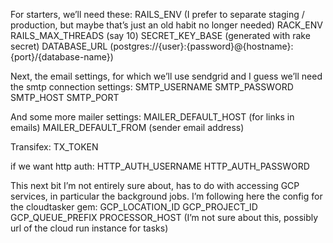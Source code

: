 For starters, we’ll need these:
RAILS_ENV (I prefer to separate staging / production, but maybe that’s just an old habit no longer needed)
RACK_ENV
RAILS_MAX_THREADS (say 10)
SECRET_KEY_BASE (generated with rake secret)
DATABASE_URL (postgres://{user}:{password}@{hostname}:{port}/{database-name})

Next, the email settings, for which we’ll use sendgrid and I guess we’ll need the smtp connection settings:
SMTP_USERNAME
SMTP_PASSWORD
SMTP_HOST
SMTP_PORT

And some more mailer settings:
MAILER_DEFAULT_HOST (for links in emails)
MAILER_DEFAULT_FROM (sender email address)

Transifex:
TX_TOKEN

if we want http auth:
HTTP_AUTH_USERNAME
HTTP_AUTH_PASSWORD

This next bit I’m not entirely sure about, has to do with accessing GCP services, in particular the background jobs. I’m following here the config for the cloudtasker gem:
GCP_LOCATION_ID
GCP_PROJECT_ID
GCP_QUEUE_PREFIX
PROCESSOR_HOST (I’m not sure about this, possibly url of the cloud run instance for tasks)
